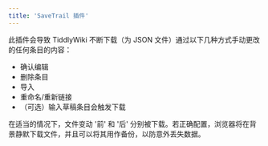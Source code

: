 ```yaml
---
title: 'SaveTrail 插件'
---
```


此插件会导致 TiddlyWiki 不断下载（为 JSON 文件）通过以下几种方式手动更改的任何条目的内容：

* 确认编辑
* 删除条目
* 导入
* 重命名/重新链接
* （可选）输入草稿条目会触发下载

在适当的情况下，文件变动 '前' 和 '后' 分别被下载。若正确配置，浏览器将在背景静默下载文件，并且可以将其用作备份，以防意外丢失数据。
